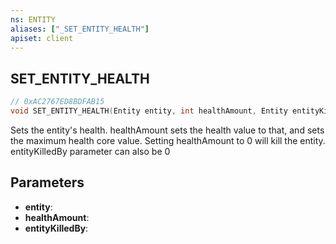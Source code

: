 ```yaml
---
ns: ENTITY
aliases: ["_SET_ENTITY_HEALTH"]
apiset: client
---
```

## SET_ENTITY_HEALTH

```c
// 0xAC2767ED8BDFAB15
void SET_ENTITY_HEALTH(Entity entity, int healthAmount, Entity entityKilledBy);
```

Sets the entity's health. healthAmount sets the health value to that, and sets the maximum health core value. Setting healthAmount to 0 will kill the entity. entityKilledBy parameter can also be 0

## Parameters
* **entity**:
* **healthAmount**:
* **entityKilledBy**: